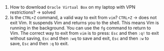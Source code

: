1. How to download `Oracle Virtual Box` on my laptop with VPN restrictions?  -> solved
2. Is the `CTRL+Z` command, a valid way to exit from `vim`?
  `CTRL+Z` -> does not exit Vim. It suspends Vim and returns you to the shell. This means Vim is running in the background.
  You can use the `fg` command to return to Vim.
  The correct way to exit from `vim` is to press: 
  `Esc` and then `:q!` to exit without saving,
  `Esc` and then `:wq` to save and exit,
  `Esc` and then `:w` to save,
  `Esc` and then `:q` to exit.